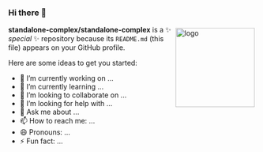 ### Hi there 👋
<img src="https://github-readme-stats.vercel.app/api?username=standalone-complex&show_icons=true" alt="logo" height="160" align="right" style="margin: 5px; margin-bottom: 20px;" /> 

**standalone-complex/standalone-complex** is a ✨ _special_ ✨ repository because its `README.md` (this file) appears on your GitHub profile.

Here are some ideas to get you started:

- 🔭 I’m currently working on ...
- 🌱 I’m currently learning ...
- 👯 I’m looking to collaborate on ...
- 🤔 I’m looking for help with ...
- 💬 Ask me about ...
- 📫 How to reach me: ...
- 😄 Pronouns: ...
- ⚡ Fun fact: ...

